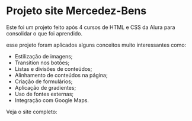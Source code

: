 <h1>Projeto site Mercedez-Bens</h1>
<p>Este foi um projeto feito após 4 cursos de HTML e CSS da Alura para consolidar o que foi aprendido.</p>
<p>esse projeto foram aplicados alguns conceitos muito interessantes como:</p>

<ul>
    <li>Estilização de imagens;</li>
    <li>Transition nos botões;</li>
    <li>Listas e divisões de conteúdos;</li>
    <li>Alinhamento de conteúdos na página;</li>
    <li>Criação de formulários;</li>
    <li>Aplicação de gradientes;</li>
    <li>Uso de fontes externas;</li>
    <li>Integração com Google Maps.</li>
</ul>

<p>Veja o site completo:</p>
<img src="">
